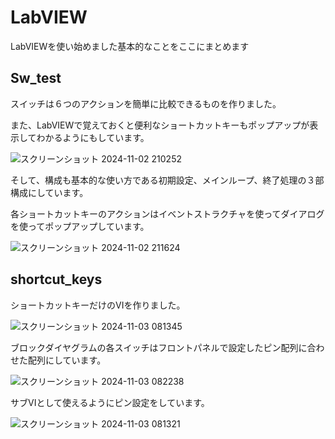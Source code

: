 # LabVIEW
LabVIEWを使い始めました基本的なことをここにまとめます

## Sw_test
<p>スイッチは６つのアクションを簡単に比較できるものを作りました。</P>
<p>また、LabVIEWで覚えておくと便利なショートカットキーもポップアップが表示してわかるようにもしています。

![スクリーンショット 2024-11-02 210252](https://github.com/user-attachments/assets/c28d0454-c166-4c07-9507-7f808bf02c67)


<p>そして、構成も基本的な使い方である初期設定、メインループ、終了処理の３部構成にしています。</P>
<P>各ショートカットキーのアクションはイベントストラクチャを使ってダイアログを使ってポップアップしています。</P>

![スクリーンショット 2024-11-02 211624](https://github.com/user-attachments/assets/f830e5ca-b968-4019-bcc7-2210f0e91f3c)

## shortcut_keys
<p>ショートカットキーだけのVIを作りました。</p>

![スクリーンショット 2024-11-03 081345](https://github.com/user-attachments/assets/1ad1e5db-e344-43fc-9ad8-2028eb06b84a)

<p>ブロックダイヤグラムの各スイッチはフロントパネルで設定したピン配列に合わせた配列にしています。
  
![スクリーンショット 2024-11-03 082238](https://github.com/user-attachments/assets/ef754d9e-ba9a-4117-a218-0ca71f907209)

<P>サブVIとして使えるようにピン設定をしています。</P>

![スクリーンショット 2024-11-03 081321](https://github.com/user-attachments/assets/039e86be-e702-4fb9-8bfd-5af3001e27e7)
